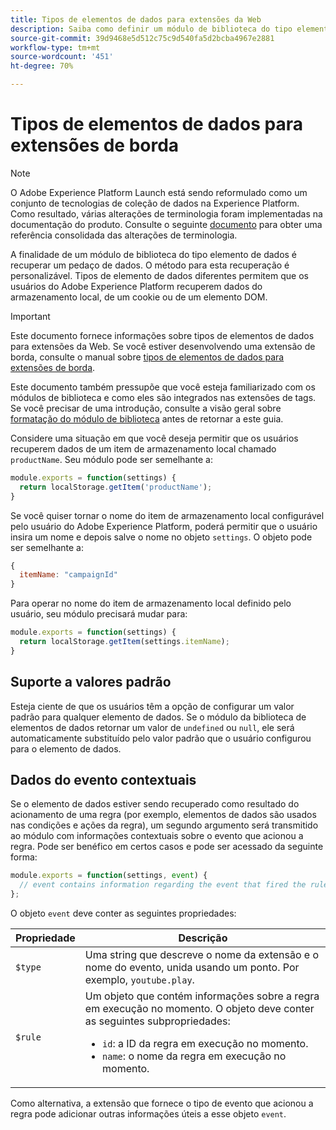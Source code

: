 ```yaml
---
title: Tipos de elementos de dados para extensões da Web
description: Saiba como definir um módulo de biblioteca do tipo elemento de dados para uma extensão de tag em uma propriedade da Web.
source-git-commit: 39d9468e5d512c75c9d540fa5d2bcba4967e2881
workflow-type: tm+mt
source-wordcount: '451'
ht-degree: 70%

---
```


# Tipos de elementos de dados para extensões de borda

>[!NOTE]
>
>O Adobe Experience Platform Launch está sendo reformulado como um conjunto de tecnologias de coleção de dados na Experience Platform. Como resultado, várias alterações de terminologia foram implementadas na documentação do produto. Consulte o seguinte [documento](../../term-updates.md) para obter uma referência consolidada das alterações de terminologia.

A finalidade de um módulo de biblioteca do tipo elemento de dados é recuperar um pedaço de dados. O método para esta recuperação é personalizável. Tipos de elemento de dados diferentes permitem que os usuários do Adobe Experience Platform recuperem dados do armazenamento local, de um cookie ou de um elemento DOM.

>[!IMPORTANT]
>
>Este documento fornece informações sobre tipos de elementos de dados para extensões da Web. Se você estiver desenvolvendo uma extensão de borda, consulte o manual sobre [tipos de elementos de dados para extensões de borda](../edge/data-element-types.md).
>
>Este documento também pressupõe que você esteja familiarizado com os módulos de biblioteca e como eles são integrados nas extensões de tags. Se você precisar de uma introdução, consulte a visão geral sobre [formatação do módulo de biblioteca](./format.md) antes de retornar a este guia.

Considere uma situação em que você deseja permitir que os usuários recuperem dados de um item de armazenamento local chamado `productName`. Seu módulo pode ser semelhante a:

```js
module.exports = function(settings) {
  return localStorage.getItem('productName');
}
```

Se você quiser tornar o nome do item de armazenamento local configurável pelo usuário do Adobe Experience Platform, poderá permitir que o usuário insira um nome e depois salve o nome no objeto `settings`. O objeto pode ser semelhante a:

```js
{
  itemName: "campaignId"
}
```

Para operar no nome do item de armazenamento local definido pelo usuário, seu módulo precisará mudar para:

```js
module.exports = function(settings) {
  return localStorage.getItem(settings.itemName);
}
```

## Suporte a valores padrão

Esteja ciente de que os usuários têm a opção de configurar um valor padrão para qualquer elemento de dados. Se o módulo da biblioteca de elementos de dados retornar um valor de `undefined` ou `null`, ele será automaticamente substituído pelo valor padrão que o usuário configurou para o elemento de dados.

## Dados do evento contextuais

Se o elemento de dados estiver sendo recuperado como resultado do acionamento de uma regra (por exemplo, elementos de dados são usados nas condições e ações da regra), um segundo argumento será transmitido ao módulo com informações contextuais sobre o evento que acionou a regra. Pode ser benéfico em certos casos e pode ser acessado da seguinte forma:

```js
module.exports = function(settings, event) {
  // event contains information regarding the event that fired the rule
};
```

O objeto `event` deve conter as seguintes propriedades:

| Propriedade | Descrição |
| --- | --- |
| `$type` | Uma string que descreve o nome da extensão e o nome do evento, unida usando um ponto. Por exemplo, `youtube.play`. |
| `$rule` | Um objeto que contém informações sobre a regra em execução no momento. O objeto deve conter as seguintes subpropriedades:<ul><li>`id`: a ID da regra em execução no momento.</li><li>`name`: o nome da regra em execução no momento.</li></ul> |

Como alternativa, a extensão que fornece o tipo de evento que acionou a regra pode adicionar outras informações úteis a esse objeto `event`.
